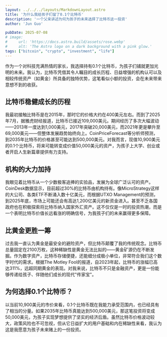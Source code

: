 ```yaml
---
layout: ../../../layouts/MarkdownLayout.astro
title: '为什么我给孩子们留了0.1个比特币'
description: '一个父亲讲述为何为孩子的未来选择了比特币这一投资'
author: 'Jun Guo'

pubDate: 2025-07-08
# image:
#     url: 'https://docs.astro.build/assets/rose.webp'
#     alt: 'The Astro logo on a dark background with a pink glow.'
tags: ["bitcoin", "crypto", "investment", "life"]
---
```


作为一个对科技充满热情的家长，我选择持有0.1个比特币，为孩子们铺就更加光明的未来。我认为，比特币凭借其令人瞩目的成长历程、日益增强的机构认可以及相较传统资产（如黄金）所具备的独特优势，这笔看似小额的投资，会在未来带来意想不到的收获。

## 比特币稳健成长的历程

我最初接触比特币是在2015年，那时它的价格大约在400美元左右。而到了2025年7月，据雅虎财经报道，比特币已接近109,000美元。期间经历了多次大幅波动——2013年一度达到1,000美元，2017年突破20,000美元，而2021年更是攀升至69,000美元——但整体发展趋势始终向上。CoinPriceForecast等分析师预测，到2035年比特币的价格甚至可能达到500,000美元。对我而言，现值10,900美元的0.1个比特币，将来可能转变成价值50,000美元的资产，为孩子上大学、创业或者开启人生新篇章提供有力支持。

## 机构的大力加持

我眼见着比特币从一个少数极客追捧的实验品，发展为全球广泛认可的资产。CoinDesk数据显示，目前超过30%的比特币由机构持有。像MicroStrategy这样的大公司、各类ETF不断涌入数十亿美元，而根据UTXO Management的预测，到2025年底，市场上可能还会有高达1,200亿美元的新资金进入。甚至不乏各国政府也在积极探索将比特币纳入国家外汇资产。这不仅仅是一时的投资热潮，而是一个表明比特币价值长远看涨的明确信号，为我孩子们的未来赢得更多保障。

## 比黄金更胜一筹

过去我一直认为黄金是最安全的避险资产，但比特币颠覆了我的传统观念。比特币总量固定在2100万枚，这种稀缺性是黄金无法比拟的——黄金矿源仍在不断发掘。作为数字资产，比特币存储便捷，还能细分成极小单位，非常符合我们这个数字时代的需求。根据The Motley Fool的报道，自2023年起，比特币的涨幅已高达311%，远超同期黄金的表现。对我来说，比特币不只是金融资产，更是一份能够传递给孩子、伴随他们成长的现代"传家宝"。

## 为何选择0.1个比特币？

以当前10,900美元的市价来看，0.1个比特币既在我能力承受范围内，也已经具有了相当的分量。如果2035年比特币真能达到500,000美元，那这笔投资将变成50,000美元，为孩子实现梦想提供了坚实的经济后盾。虽然比特币价格波动较大，政策风险也不可忽视，但从它日益扩大的用户基础和内在稀缺性来看，我认为这是我愿意为孩子未来赌上的一份投资。